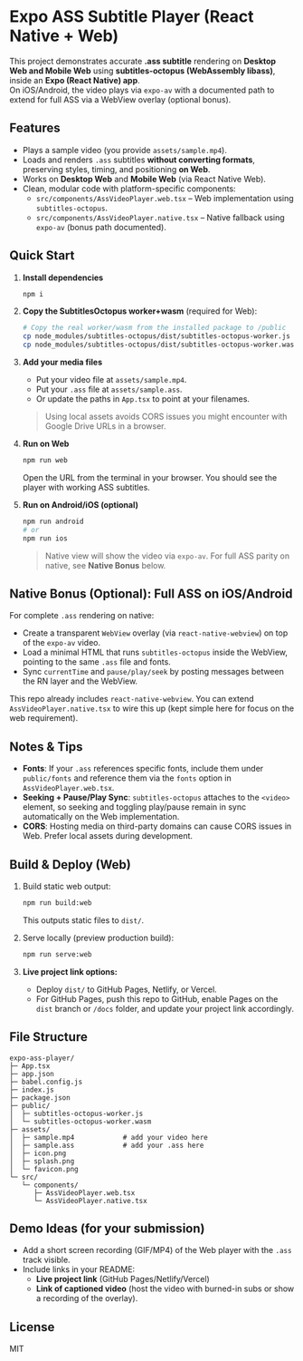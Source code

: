 # Expo ASS Subtitle Player (React Native + Web)

This project demonstrates accurate **.ass subtitle** rendering on **Desktop Web and Mobile Web** using **subtitles-octopus (WebAssembly libass)**, inside an **Expo (React Native) app**.  
On iOS/Android, the video plays via `expo-av` with a documented path to extend for full ASS via a WebView overlay (optional bonus).

## Features

- Plays a sample video (you provide `assets/sample.mp4`).
- Loads and renders `.ass` subtitles **without converting formats**, preserving styles, timing, and positioning **on Web**.
- Works on **Desktop Web** and **Mobile Web** (via React Native Web).
- Clean, modular code with platform-specific components:
  - `src/components/AssVideoPlayer.web.tsx` – Web implementation using `subtitles-octopus`.
  - `src/components/AssVideoPlayer.native.tsx` – Native fallback using `expo-av` (bonus path documented).

## Quick Start

1. **Install dependencies**
   ```bash
   npm i
   ```

2. **Copy the SubtitlesOctopus worker+wasm** (required for Web):
   ```bash
   # Copy the real worker/wasm from the installed package to /public
   cp node_modules/subtitles-octopus/dist/subtitles-octopus-worker.js public/subtitles-octopus-worker.js
   cp node_modules/subtitles-octopus/dist/subtitles-octopus-worker.wasm public/subtitles-octopus-worker.wasm
   ```

3. **Add your media files**
   - Put your video file at `assets/sample.mp4`.
   - Put your `.ass` file at `assets/sample.ass`.
   - Or update the paths in `App.tsx` to point at your filenames.

   > Using local assets avoids CORS issues you might encounter with Google Drive URLs in a browser.

4. **Run on Web**
   ```bash
   npm run web
   ```
   Open the URL from the terminal in your browser. You should see the player with working ASS subtitles.

5. **Run on Android/iOS (optional)**
   ```bash
   npm run android
   # or
   npm run ios
   ```
   > Native view will show the video via `expo-av`. For full ASS parity on native, see **Native Bonus** below.

## Native Bonus (Optional): Full ASS on iOS/Android

For complete `.ass` rendering on native:
- Create a transparent `WebView` overlay (via `react-native-webview`) on top of the `expo-av` video.
- Load a minimal HTML that runs `subtitles-octopus` inside the WebView, pointing to the same `.ass` file and fonts.
- Sync `currentTime` and `pause/play/seek` by posting messages between the RN layer and the WebView.

This repo already includes `react-native-webview`. You can extend `AssVideoPlayer.native.tsx` to wire this up (kept simple here for focus on the web requirement).

## Notes & Tips

- **Fonts**: If your `.ass` references specific fonts, include them under `public/fonts` and reference them via the `fonts` option in `AssVideoPlayer.web.tsx`.
- **Seeking + Pause/Play Sync**: `subtitles-octopus` attaches to the `<video>` element, so seeking and toggling play/pause remain in sync automatically on the Web implementation.
- **CORS**: Hosting media on third-party domains can cause CORS issues in Web. Prefer local assets during development.

## Build & Deploy (Web)

1. Build static web output:
   ```bash
   npm run build:web
   ```
   This outputs static files to `dist/`.

2. Serve locally (preview production build):
   ```bash
   npm run serve:web
   ```

3. **Live project link options:**
   - Deploy `dist/` to GitHub Pages, Netlify, or Vercel.
   - For GitHub Pages, push this repo to GitHub, enable Pages on the `dist` branch or `/docs` folder, and update your project link accordingly.

## File Structure

```
expo-ass-player/
├─ App.tsx
├─ app.json
├─ babel.config.js
├─ index.js
├─ package.json
├─ public/
│  ├─ subtitles-octopus-worker.js
│  └─ subtitles-octopus-worker.wasm
├─ assets/
│  ├─ sample.mp4            # add your video here
│  ├─ sample.ass            # add your .ass here
│  ├─ icon.png
│  ├─ splash.png
│  └─ favicon.png
└─ src/
   └─ components/
      ├─ AssVideoPlayer.web.tsx
      └─ AssVideoPlayer.native.tsx
```

## Demo Ideas (for your submission)

- Add a short screen recording (GIF/MP4) of the Web player with the `.ass` track visible.
- Include links in your README:
  - **Live project link** (GitHub Pages/Netlify/Vercel)
  - **Link of captioned video** (host the video with burned-in subs or show a recording of the overlay).

## License

MIT
